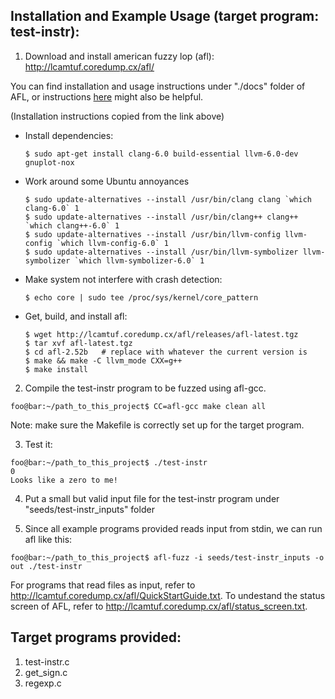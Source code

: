 ## Installation and Example Usage (target program: test-instr):
1. Download and install american fuzzy lop (afl): http://lcamtuf.coredump.cx/afl/

You can find installation and usage instructions under "./docs" folder of AFL, or instructions [here](https://github.com/mykter/afl-training/tree/master/quickstart) might also be helpful.

(Installation instructions copied from the link above)

- Install dependencies:
    ```console
    $ sudo apt-get install clang-6.0 build-essential llvm-6.0-dev gnuplot-nox
    ```
- Work around some Ubuntu annoyances
    ```console
    $ sudo update-alternatives --install /usr/bin/clang clang `which clang-6.0` 1
    $ sudo update-alternatives --install /usr/bin/clang++ clang++ `which clang++-6.0` 1
    $ sudo update-alternatives --install /usr/bin/llvm-config llvm-config `which llvm-config-6.0` 1
    $ sudo update-alternatives --install /usr/bin/llvm-symbolizer llvm-symbolizer `which llvm-symbolizer-6.0` 1
    ```
- Make system not interfere with crash detection:
    ```console
    $ echo core | sudo tee /proc/sys/kernel/core_pattern
    ```
- Get, build, and install afl:
    ```console
    $ wget http://lcamtuf.coredump.cx/afl/releases/afl-latest.tgz
    $ tar xvf afl-latest.tgz
    $ cd afl-2.52b   # replace with whatever the current version is
    $ make && make -C llvm_mode CXX=g++
    $ make install
    ```

2. Compile the test-instr program to be fuzzed using afl-gcc.
```console
foo@bar:~/path_to_this_project$ CC=afl-gcc make clean all
```
Note: make sure the Makefile is correctly set up for the target program.

3. Test it:
```console
foo@bar:~/path_to_this_project$ ./test-instr
0
Looks like a zero to me!
```

4. Put a small but valid input file for the test-instr program under "seeds/test-instr_inputs" folder

5. Since all example programs provided reads input from stdin, we can run afl like this:
```console
foo@bar:~/path_to_this_project$ afl-fuzz -i seeds/test-instr_inputs -o out ./test-instr
```
For programs that read files as input, refer to http://lcamtuf.coredump.cx/afl/QuickStartGuide.txt. To undestand the status screen of AFL, refer to http://lcamtuf.coredump.cx/afl/status_screen.txt.

## Target programs provided:
1. test-instr.c
2. get_sign.c
3. regexp.c

